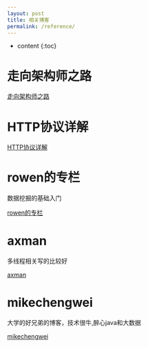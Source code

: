 ```yaml
---
layout: post
title: 相关博客
permalink: /reference/
---
```


* content
{:toc}


走向架构师之路
=====================
[走向架构师之路](http://blog.csdn.net/cutesource/article/details/4901506)

HTTP协议详解
=====================
[HTTP协议详解](http://www.jmarshall.com/easy/http/)

rowen的专栏
=====================
数据挖掘的基础入门

[rowen的专栏](http://blog.csdn.net/luowen3405/article/details/6331763)

axman
=====================
多线程相关写的比较好

[axman](http://blog.csdn.net/axman/article/category/894625)

mikechengwei
=====================
大学的好兄弟的博客，技术很牛,醉心java和大数据

[mikechengwei](https://mikechengwei.github.io/mikechengwei.github.io/)